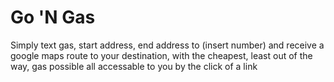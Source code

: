 # Go 'N Gas

Simply text gas, start address, end address to (insert number) and receive a google maps route to your destination, with the cheapest, least out of the way, gas possible all accessable to you by the click of a link
